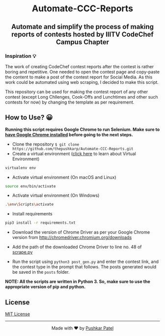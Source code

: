 <h1 align = 'center'>Automate-CCC-Reports</h1>

<h2 align = 'center'>Automate and simplify the process of making reports of contests hosted by IIITV CodeChef Campus Chapter</h2>

### Inspiration 💡

The work of creating CodeChef contest reports after the contest is rather boring and repetitive. One needed to open the contest page and copy-paste the content to make a post of the contest report for Social Media. As this work could be automated using web scraping, I decided to make this script.

This repository can be used for making the contest report of any other contest (except Long Chllenges, Cook-Offs and Lunchtimes and other such contests for now) by changing the template as per requirement.

## How to Use? 😀

__Running this script requires Google Chrome to run Selenium. Make sure to [have Google Chrome installed](https://www.google.com/chrome/) before going to the next steps.__

- Clone the repository `$ git clone https://github.com/thepushkarp/Automate-CCC-Reports.git`
- Create a virtual environment ([click here](https://packaging.python.org/guides/installing-using-pip-and-virtual-environments/) to learn about Virtual Environment)

```sh
virtualenv env
```

- Activate virtual environment (On macOS and Linux)

```sh
source env/bin/activate
```

- Activate virtual environment (On Windows)

```sh
.\env\Scripts\activate
```

- Install requirements

```sh
pip3 install -r requirements.txt
```

- Download the version of Chrome Driver as per your Google Chrome version from http://chromedriver.chromium.org/downloads

- Add the path of the downloaded Chrome Driver to line no. 48 of [scrape.py](scrape.py)

- Run the script using `python3 post_gen.py` and enter the contest link, and the contest type in the prompt that follows. The posts generated would be saved in the `posts` folder.

__NOTE: All the scripts are written in Python 3. So, make sure to use the appropriate version of pip and python.__

## License

[MIT License](LICENSE)

---

<p align="center"> Made with ❤ by <a href="https://github.com/thepushkarp">Pushkar Patel</a></p>
